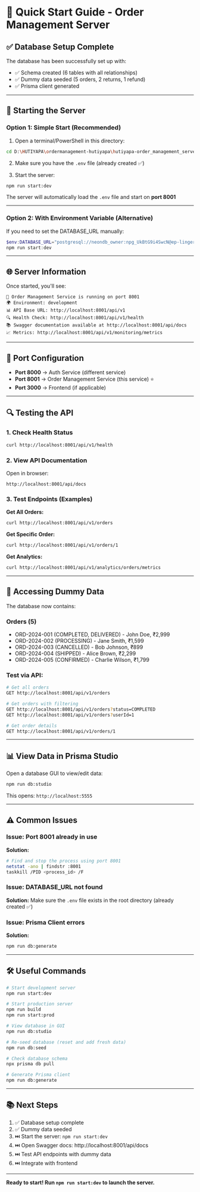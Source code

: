 # 🚀 Quick Start Guide - Order Management Server

## ✅ Database Setup Complete

The database has been successfully set up with:
- ✅ Schema created (6 tables with all relationships)
- ✅ Dummy data seeded (5 orders, 2 returns, 1 refund)
- ✅ Prisma client generated

---

## 🎯 Starting the Server

### Option 1: Simple Start (Recommended)

1. Open a terminal/PowerShell in this directory:
```bash
cd D:\HUTIYAPA\ordermanagement-hutiyapa\hutiyapa-order_management_server
```

2. Make sure you have the `.env` file (already created ✅)

3. Start the server:
```bash
npm run start:dev
```

The server will automatically load the `.env` file and start on **port 8001**

---

### Option 2: With Environment Variable (Alternative)

If you need to set the DATABASE_URL manually:

```powershell
$env:DATABASE_URL="postgresql://neondb_owner:npg_UkBtG9i4SwcN@ep-lingering-grass-a1z1dhav-pooler.ap-southeast-1.aws.neon.tech/neondb?sslmode=require&channel_binding=require&connection_limit=10&pool_timeout=20"
npm run start:dev
```

---

## 🌐 Server Information

Once started, you'll see:
```
🚀 Order Management Service is running on port 8001
🌍 Environment: development
📊 API Base URL: http://localhost:8001/api/v1
🔍 Health Check: http://localhost:8001/api/v1/health
📚 Swagger documentation available at http://localhost:8001/api/docs
📈 Metrics: http://localhost:8001/api/v1/monitoring/metrics
```

---

## 📍 Port Configuration

- **Port 8000** → Auth Service (different service)
- **Port 8001** → Order Management Service (this service) ⭐
- **Port 3000** → Frontend (if applicable)

---

## 🔍 Testing the API

### 1. Check Health Status
```bash
curl http://localhost:8001/api/v1/health
```

### 2. View API Documentation
Open in browser:
```
http://localhost:8001/api/docs
```

### 3. Test Endpoints (Examples)

**Get All Orders:**
```bash
curl http://localhost:8001/api/v1/orders
```

**Get Specific Order:**
```bash
curl http://localhost:8001/api/v1/orders/1
```

**Get Analytics:**
```bash
curl http://localhost:8001/api/v1/analytics/orders/metrics
```

---

## 🎯 Accessing Dummy Data

The database now contains:

### Orders (5)
- ORD-2024-001 (COMPLETED, DELIVERED) - John Doe, ₹2,999
- ORD-2024-002 (PROCESSING) - Jane Smith, ₹1,599
- ORD-2024-003 (CANCELLED) - Bob Johnson, ₹899
- ORD-2024-004 (SHIPPED) - Alice Brown, ₹2,299
- ORD-2024-005 (CONFIRMED) - Charlie Wilson, ₹1,799

### Test via API:
```bash
# Get all orders
GET http://localhost:8001/api/v1/orders

# Get orders with filtering
GET http://localhost:8001/api/v1/orders?status=COMPLETED
GET http://localhost:8001/api/v1/orders?userId=1

# Get order details
GET http://localhost:8001/api/v1/orders/1
```

---

## 📊 View Data in Prisma Studio

Open a database GUI to view/edit data:

```bash
npm run db:studio
```

This opens: `http://localhost:5555`

---

## ⚠️ Common Issues

### Issue: Port 8001 already in use
**Solution:**
```bash
# Find and stop the process using port 8001
netstat -ano | findstr :8001
taskkill /PID <process_id> /F
```

### Issue: DATABASE_URL not found
**Solution:** Make sure the `.env` file exists in the root directory (already created ✅)

### Issue: Prisma Client errors
**Solution:**
```bash
npm run db:generate
```

---

## 🛠️ Useful Commands

```bash
# Start development server
npm run start:dev

# Start production server
npm run build
npm run start:prod

# View database in GUI
npm run db:studio

# Re-seed database (reset and add fresh data)
npm run db:seed

# Check database schema
npx prisma db pull

# Generate Prisma client
npm run db:generate
```

---

## 📚 Next Steps

1. ✅ Database setup complete
2. ✅ Dummy data seeded
3. ⏭️ Start the server: `npm run start:dev`
4. ⏭️ Open Swagger docs: http://localhost:8001/api/docs
5. ⏭️ Test API endpoints with dummy data
6. ⏭️ Integrate with frontend

---

**Ready to start! Run `npm run start:dev` to launch the server.**

